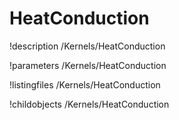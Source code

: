 <!-- MOOSE Documentation Stub: Remove this when content is added. -->

# HeatConduction
!description /Kernels/HeatConduction

!parameters /Kernels/HeatConduction

!listingfiles /Kernels/HeatConduction

!childobjects /Kernels/HeatConduction
